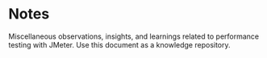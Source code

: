 # Notes

Miscellaneous observations, insights, and learnings related to performance testing with JMeter. Use this document as a knowledge repository.
